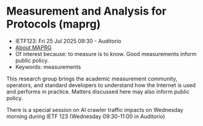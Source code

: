 # Measurement and Analysis for Protocols (maprg)
* <IETFschedule>IETF123: Fri 25 Jul 2025 09:30 - Auditorio</IETFschedule>
* [About MAPRG](https://datatracker.ietf.org/group/maprg/about/)
* Of interest because: to measure is to know. Good measurements inform public policy.
* Keywords: measurements


This research group brings the academic measurement community, operators, and standard developers to understand how the Internet is used and performs in practice. Matters discussed here may also inform public policy. 

There is a special session on AI crawler traffic impacts on Wednesday morning during IETF 123 (Wednesday 09:30-11:00 in Auditorio)
